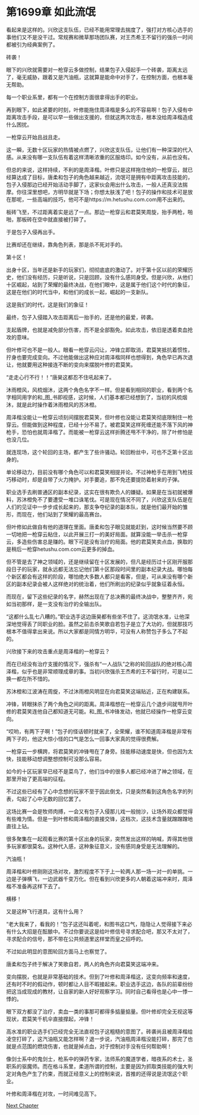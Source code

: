 # 第1699章 如此流氓

看起来是这样的。兴欣这支队伍，已经不能用常理去揣度了，强打对方核心选手的事他们又不是没干过。常规赛和微草那场团队赛，对王杰希王不留行的强杀一时间都被引为经典案例了。

砖袭！

眼下的兴欣就需要对一枪穿云多做控制，结果包子入侵起手一个砖袭，距离太远了，毫无威胁，跟着又是汽油瓶，这就算是能命中对手了，在控制方面，也根本毫无帮助。

每一个职业系里，都有一个在控制方面很拿得出手的职业。

再到眼下，如此紧要的时刻，叶修能拖住周泽楷是多么的不容易啊！包子入侵有中距离攻击手段，是可以早一些做出支援的，但就这两次攻击，根本没给周泽楷造成什么困扰。

一枪穿云开始且战且走。

这一瞬，无数十区玩家的热情被点燃了，兴欣这支队伍，让他们有一种深深的代入感。从来没有哪一支队伍有着这样清晰浓重的区服烙印。如今没有，从前也没有。

但总的来说，这样持续，不利的是周泽楷。叶修只是这样拖住他的一枪穿云，就已经算达成了目标，唐柔和包子的角色越来越近，流氓可是拥有中距离攻击技能的，包子入侵那边已经开始活动手脚了，这家伙会用出什么攻击，一般人还真没法揣摩。你往深里想吧，方明华就是下场；你想太肤浅了吧！包子的操作和技术可是放在那呢，一些高端的技巧，他可不是https://m.hetushu.com.com用不出来的。

板砖飞至，不过距离着实是远了一点。那边一枪穿云和君莫笑周旋，抬手两枪，啪啪，那板砖在空中就直接被打碎了。

于是包子入侵再出手。

比赛却还在继续，靠角色列表，那是杀不死对手的。

第十区！

出身十区，当年还是新手的玩家们，彻彻底底的激动了。对于第十区以前的荣耀历史，他们没有经历，只是听说，只是回顾，没有什么感同身受。但是兴欣，从他们十区崛起，站到了荣耀的最终决战，在他们眼中，这是属于他们这个时代的象征，这是在他们的时代当中，和他们的成长一起，崛起的一支新队。

这是我们的时代，这是我们的象征！

最终，包子入侵踏入攻击距离后一抬手的，还是他的最爱，砖袭。

支起盾牌，也就是减免部分伤害，而不是全部豁免。如此攻击，依旧是透着卖血抢攻的意味。

但叶修可也不是一般人。眼看一枪穿云闪让，冲锋立即取消，君莫笑抵抗着惯性，拧身也要完成变向。不过他能做出这种应对周泽楷同样也想得到，角色早已再次退让，他就要用这种接连不断的变向来摆脱叶修的君莫笑。

“走走心行不行！！”唐昊这都忍不住吼起来了。

沐雨橙风，风梳烟沐，这两个角色名字不一样。但是看到相同的职业，看到两个名字相同用字的和_图_书即视感，这时候，人们基本都已经想到了，当初的风梳烟沐，就是此时操作着沐雨橙风的苏沐橙。

周泽楷没能让一枪穿云顷刻间摆脱君莫笑，但叶修也没能让君莫笑彻底限制住一枪穿云。但能做到这种程度，已经十分不易了。被君莫笑这样死缠还能不落下风的神枪手，恐怕也就周泽楷了。而能被一枪穿云这样折腾还甩不干净的，除了叶修怕是也没几位。

就连现场，这个轮回的主场，都产生了些许骚动。轮回粉丝中，可也不乏第十区出身的。

单论移动力，目前没有哪个角色可以和君莫笑相提并论。不过神枪手在用到飞枪技巧移动时，却是自带了火力掩护。对手要追，那不免还要提防着射来的子弹。

职业选手去刷普通区的副本纪录，这实在很有欺负人的嫌疑。如果是在当初就被爆料，苏沐橙免不了要遭受一堆口诛笔伐。可是现在情况不同了，兴欣这支队伍是在人们的见证中一步步成长起来的，那支争夺纪录的副本队，就是他们最开始的雏形，而现在，他们站到了荣耀的最高赛台。

但叶修如此做自有他的道理在里面。唐柔和包子眼见就能赶到，这时候当然要不顾一切地把一枪穿云粘住，以此开展三打一的美好局面。就算没能一举击杀一枪穿云，多造些伤害总是赚的。眼下可是没有治疗的局面。他的君莫笑卖点血，换取的是稍后一枪穿hetushu.com.com云更多的掉血。

但不管是去了神之领域的，还是继续留在十区发展的，但凡是经历过十区刚开服那段日子的玩家，就永远都无法忘记他们第十区那段时间里的副本纪录大战。哪怕每个新区都会有这样的阶段，哪怕绝大多数人都只是看客，但是，可从来没有哪个新区的副本纪录会被人这样绝对的统治着，他们所刷出的纪录似乎就象征着永恒。

而现在，留下这些纪录的名字，赫然出现在了总决赛的最终决战中，整整齐齐，宛如当初那样，是一支没有治疗的全输出队。

“这都什么乱七八糟的。”职业选手这边唐昊都有些坐不住了。这流氓水准，让他深深地觉得丢了同职业的脸。虽然之前击杀笑歌自若包子是立了大功的，但就那技巧根本不值得拿出来说。所以大家都是同情方明华，可没有人称赞包子多么了不起的。

兴欣接下来的攻击重点是周泽楷的一枪穿云？

而在已经没有治疗支援的情况下，强杀有“一人战队”之称的轮回战队的绝对核心周泽楷，似乎也是非常顺理成章的事。当初兴欣强杀王杰希的王不留行时，可是以二换一都在所不惜的。

苏沐橙和江波涛在周旋，不过沐雨橙风明显在向君莫笑这端贴近，正在构建联系。

冲锋，转眼抹杀了两个角色之间的距离。周泽楷想在一枪穿云几个退步间就甩开叶修的君莫笑连他自己都知道无可能。和_图_书冲锋发动，他就已经操作一枪穿云变向。

“哎哟，有两下子啊！”包子的怪话顿时就来了，全荣耀，谁不知道周泽楷是非常有两下子的，他这大惊小怪的口气是怎么一回事大家真的觉得很费解。

一枪穿云一步横跨，将君莫笑的冲锋甩在了身旁。技能移动速度是快，但也因为太快，技能移动想调整想控制可没那么容易。

如今的十区玩家早已经不是菜鸟了，他们当中的很多人都已经冲进了神之领域，在那里开始了更高端的征程。

不过这些已经有了心中念想的玩家不至于因此倒戈，只是突然看到这角色名字的列表，勾起了心中无数的回忆罢了。

这场比赛一会是牧师肉搏，一会又有包子入侵那儿戏一般抛沙，让场外观众都觉得有些难为情。但是一到叶修和周泽楷的直接交锋，这档次，这技术含量就蹭蹭蹭地直往上钻。

很多聚集在一起观看比赛的第十区出身的玩家，突然发出这样的呐喊，弄得其他很多玩家都很莫名。这种代入感，这种象征意义，没有感同身受是无法理解的。

汽油瓶！

周泽楷和叶修刚刚这场对攻，激烈程度不下于上一轮两人那一场一对一的单挑。一边是子弹横飞，一边武器千变万化。但在看到兴欣更多的人朝着这端冲来时，周泽楷不准备再这样下去了。

横移！

又是这种飞行道具，这有什么用？

“老大我来了，看我的！”包子这还叫着呢，和图书这口气，隐隐让人觉得接下来必有什么大招是在酝酿中。不过你要说这是给叶修信号寻求配合吧，那又不太对了，寻求配合的信号，那不带在公共频道里这样堂而皇之招呼的。

不过如此明显的意图轮回方面马上也察觉了。

唐柔和包子终于解决了笑歌自若，两人的角色齐向君莫笑这端冲来。

变向摆脱，也就是非常基础的技术。但到了叶修和周泽楷这，这变向频率和速度，还有时不时的假动作，顿时都让人目不暇接起来。职业选手这边，各队的前辈纷纷把这当成现成的教材，让自家的新人好好观察学习。同时自己看得也是心中一悸一悸的。

眼下双方都没了治疗，卖血一类的事那可都得多掂量掂量。但叶修却完全无视这等现状，君莫笑千机伞直接撑起，冲锋！

高水准的职业选手们已经完全无法直视包子这粗糙的意图了。砖袭尚且被周泽楷给凌空打碎了，这汽油瓶又能怎样啊？退一步说，汽油瓶周泽楷没能打碎，那完了也就是点范围的燃烧伤害，也就是掉点血，对于控制对手没有任何帮助啊！

像剑士系中的鬼剑士，枪系中的弹药专家，法师系的魔道学者，暗夜系的术士，圣职系的驱魔师。而在格斗系里，柔道所谓的控制，主要是因为抓取类技能的强大判定对角色产生了约束，而就正经意义上的控制来说，首推的还得说是流氓这个职业。

叶修和周泽楷在对攻，一时间难见高下。



[Next Chapter](%E7%AC%AC1700%E7%AB%A0%20%E7%BA%A2%E9%BB%91%E4%BA%A4%E9%94%99.md)